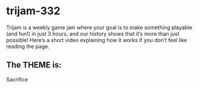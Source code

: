 # trijam-332
Trijam is a weekly game jam where your goal is to make something playable (and fun!) in just 3 hours, and our history shows that it’s more than just possible! Here’s a short video explaining how it works if you don’t feel like reading the page.

## The THEME is:
Sacrifice

